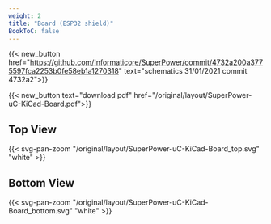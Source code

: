```yaml
---
weight: 2
title: "Board (ESP32 shield)"
BookToC: false
---
```


{{< new_button href="https://github.com/Informaticore/SuperPower/commit/4732a200a3775597fca2253b0fe58eb1a1270318" text="schematics 31/01/2021 commit 4732a2">}}

{{< new_button text="download pdf" href="/original/layout/SuperPower-uC-KiCad-Board.pdf">}}

## Top View

{{< svg-pan-zoom "/original/layout/SuperPower-uC-KiCad-Board_top.svg" "white" >}}

## Bottom View
{{< svg-pan-zoom "/original/layout/SuperPower-uC-KiCad-Board_bottom.svg" "white" >}}


